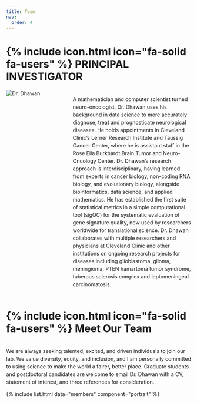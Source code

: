 ```yaml
---
title: Team
nav:
  order: 4
---
```


# {% include icon.html icon="fa-solid fa-users" %}  PRINCIPAL INVESTIGATOR


<div style="display: flex; align-items: flex-start; margin-top: 20px;">
  <div style="flex: 1; padding-right: 20px;">
    <img src="Lab-Website/images/dhawana.jpg" alt="Dr. Dhawan" style="max-width: 100%; height: auto;">
  </div>
  <div style="flex: 2; text-align: left;">
    <p style="line-height: 1.5; margin-bottom: 1em;">A mathematician and computer scientist turned neuro-oncologist, Dr. Dhawan uses his background in data science to more accurately diagnose, treat and prognosticate neurological diseases. He holds appointments in Cleveland Clinic’s Lerner Research Institute and Taussig Cancer Center, where he is assistant staff in the Rose Ella Burkhardt Brain Tumor and Neuro-Oncology Center. Dr. Dhawan’s research approach is interdisciplinary, having learned from experts in cancer biology, non-coding RNA biology, and evolutionary biology, alongside bioinformatics, data science, and applied mathematics. He has established the first suite of statistical metrics in a simple computational tool (sigQC) for the systematic evaluation of gene signature quality, now used by researchers worldwide for translational science. Dr. Dhawan collaborates with multiple researchers and physicians at Cleveland Clinic and other institutions on ongoing research projects for diseases including glioblastoma, glioma, meningioma, PTEN hamartoma tumor syndrome, tuberous sclerosis complex and leptomeningeal carcinomatosis.</p>
     <!-- Social Links Section -->
    <div class="social-links" style="margin-top: 20px;">
      <a href="https://orcid.org/0000-0002-5027-1277" target="_blank" style="margin-right: 20px; color: #1d72b8;">
        <i class="fab fa-orcid"></i>
      </a>
      <a href="https://twitter.com/andrewdhawan" target="_blank" style="margin-right: 20px; color: #1da1f2;">
        <i class="fab fa-twitter"></i>
      </a>
      <a href="mailto:dhawana@ccf.org" style="color: #d93025;">
        <i class="fas fa-envelope"></i>
      </a>
    </div>
  </div>
</div>

# {% include icon.html icon="fa-solid fa-users" %} Meet Our Team

<div style="display: flex; align-items: flex-start; margin-top: 20px;">
    </div>
  <div style="flex: 2; text-align: left;">
    <p style="line-height: 1.5; margin-bottom: 1em;"> We are always seeking talented, excited, and driven individuals to join our lab. We value diversity, equity, and inclusion, and I am personally committed to using science to make the world a fairer, better place. Graduate students and postdoctoral candidates are welcome to email Dr. Dhawan with a CV, statement of interest, and three references for consideration. </p>
</div>

 {% include list.html data="members" component="portrait" %}

